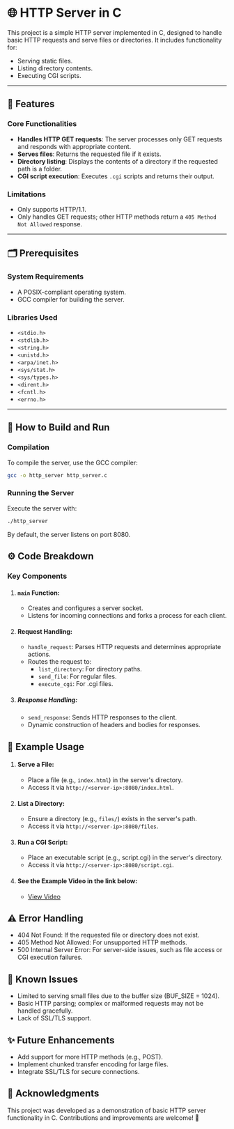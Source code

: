 #  🌐 HTTP Server in C

This project is a simple HTTP server implemented in C, designed to handle basic HTTP requests and serve files or directories. It includes functionality for:

- Serving static files.
- Listing directory contents.
- Executing CGI scripts.

---

## 🌟 Features

### Core Functionalities
- **Handles HTTP GET requests**: The server processes only GET requests and responds with appropriate content.
- **Serves files**: Returns the requested file if it exists.
- **Directory listing**: Displays the contents of a directory if the requested path is a folder.
- **CGI script execution**: Executes `.cgi` scripts and returns their output.

### Limitations
- Only supports HTTP/1.1.
- Only handles GET requests; other HTTP methods return a `405 Method Not Allowed` response.

---

## 🗂️ Prerequisites

### System Requirements
- A POSIX-compliant operating system.
- GCC compiler for building the server.

### Libraries Used
- `<stdio.h>`
- `<stdlib.h>`
- `<string.h>`
- `<unistd.h>`
- `<arpa/inet.h>`
- `<sys/stat.h>`
- `<sys/types.h>`
- `<dirent.h>`
- `<fcntl.h>`
- `<errno.h>`

---

## 🚀  How to Build and Run

### Compilation
To compile the server, use the GCC compiler:
```bash
gcc -o http_server http_server.c
```

### Running the Server
Execute the server with:
```bash
./http_server
```
By default, the server listens on port 8080.

## ⚙️ Code Breakdown
### Key Components
1. #### `main` Function:
    - Creates and configures a server socket.
    - Listens for incoming connections and forks a process for each client.

2. #### Request Handling:

    - `handle_request`: Parses HTTP requests and determines appropriate actions.
    - Routes the request to:
        - `list_directory`: For directory paths.
        - `send_file`: For regular files.
        - `execute_cgi`: For .cgi files.

2. ##### Response Handling:
    - `send_response`: Sends HTTP responses to the client.
    - Dynamic construction of headers and bodies for responses.


## 📄 Example Usage
1. #### Serve a File:
    - Place a file (e.g., `index.html`) in the server's directory.
    - Access it via `http://<server-ip>:8080/index.html`.

2. #### List a Directory:
    - Ensure a directory (e.g., `files/`) exists in the server's path.
    - Access it via `http://<server-ip>:8080/files`.

3. #### Run a CGI Script:
    - Place an executable script (e.g., script.cgi) in the server's directory.
    - Access it via `http://<server-ip>:8080/script.cgi`.

4. #### See the Example Video in the link below:
    - [View Video]()

## ⚠️ Error Handling
- 404 Not Found: If the requested file or directory does not exist.
- 405 Method Not Allowed: For unsupported HTTP methods.
- 500 Internal Server Error: For server-side issues, such as file access or CGI execution failures.

## 🐞 Known Issues
- Limited to serving small files due to the buffer size (BUF_SIZE = 1024).
- Basic HTTP parsing; complex or malformed requests may not be handled gracefully.
- Lack of SSL/TLS support.

## ✨ Future Enhancements
- Add support for more HTTP methods (e.g., POST).
- Implement chunked transfer encoding for large files.
- Integrate SSL/TLS for secure connections.

## 🙏 Acknowledgments
This project was developed as a demonstration of basic HTTP server functionality in C. Contributions and improvements are welcome! 🚀


